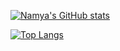 [![Namya's GitHub stats](https://github-readme-stats.vercel.app/api?username=namyashah)](https://github.com/namyashah/github-readme-stats)

[![Top Langs](https://github-readme-stats.vercel.app/api/top-langs/?username=namyashah)](https://github.com/anuraghazra/github-readme-stats)
